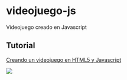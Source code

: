 videojuego-js
=============

Videojuego creado en Javascript

## Tutorial ##

[Creando un videojuego en HTML5 y Javascript](http://www.adictosaltrabajo.com/tutoriales/tutoriales.php?pagina=VideojuegoHTML5Javascript)

![](http://www.adictosaltrabajo.com/tutoriales/VideojuegoHTML5Javascript/VideojuegoHTML5JavascriptJuego1.png)
